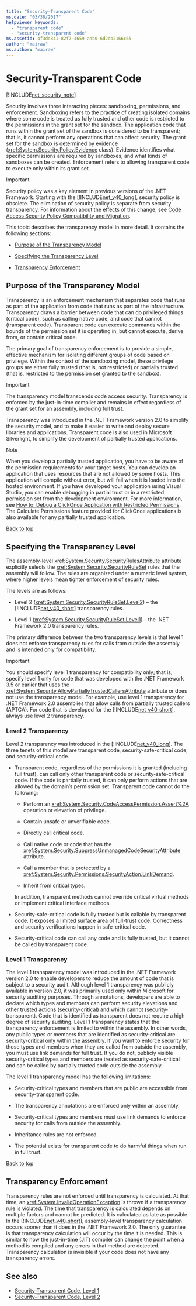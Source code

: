 ```yaml
---
title: "Security-Transparent Code"
ms.date: "03/30/2017"
helpviewer_keywords: 
  - "transparent code"
  - "security-transparent code"
ms.assetid: 4f3dd841-82f7-4659-aab0-6d2db2166c65
author: "mairaw"
ms.author: "mairaw"
---
```

# Security-Transparent Code
<a name="top"></a>
[!INCLUDE[net_security_note](../../../includes/net-security-note-md.md)]  
  
 Security involves three interacting pieces: sandboxing, permissions, and enforcement. Sandboxing refers to the practice of creating isolated domains where some code is treated as fully trusted and other code is restricted to the permissions in the grant set for the sandbox. The application code that runs within the grant set of the sandbox is considered to be transparent; that is, it cannot perform any operations that can affect security. The grant set for the sandbox is determined by evidence (<xref:System.Security.Policy.Evidence> class). Evidence identifies what specific permissions are required by sandboxes, and what kinds of sandboxes can be created. Enforcement refers to allowing transparent code to execute only within its grant set.  
  
> [!IMPORTANT]
>  Security policy was a key element in previous versions of the .NET Framework. Starting with the [!INCLUDE[net_v40_long](../../../includes/net-v40-long-md.md)], security policy is obsolete. The elimination of security policy is separate from security transparency. For information about the effects of this change, see [Code Access Security Policy Compatibility and Migration](../../../docs/framework/misc/code-access-security-policy-compatibility-and-migration.md).  
  
 This topic describes the transparency model in more detail. It contains the following sections:  
  
-   [Purpose of the Transparency Model](#purpose)  
  
-   [Specifying the Transparency Level](#level)  
  
-   [Transparency Enforcement](#enforcement)  
  
<a name="purpose"></a>   
## Purpose of the Transparency Model  
 Transparency is an enforcement mechanism that separates code that runs as part of the application from code that runs as part of the infrastructure. Transparency draws a barrier between code that can do privileged things (critical code), such as calling native code, and code that cannot (transparent code). Transparent code can execute commands within the bounds of the permission set it is operating in, but cannot execute, derive from, or contain critical code.  
  
 The primary goal of transparency enforcement is to provide a simple, effective mechanism for isolating different groups of code based on privilege. Within the context of the sandboxing model, these privilege groups are either fully trusted (that is, not restricted) or partially trusted (that is, restricted to the permission set granted to the sandbox).  
  
> [!IMPORTANT]
>  The transparency model transcends code access security. Transparency is enforced by the just-in-time compiler and remains in effect regardless of the grant set for an assembly, including full trust.  
  
 Transparency was introduced in the .NET Framework version 2.0 to simplify the security model, and to make it easier to write and deploy secure libraries and applications. Transparent code is also used in Microsoft Silverlight, to simplify the development of partially trusted applications.  
  
> [!NOTE]
>  When you develop a partially trusted application, you have to be aware of the permission requirements for your target hosts. You can develop an application that uses resources that are not allowed by some hosts. This application will compile without error, but will fail when it is loaded into the hosted environment. If you have developed your application using Visual Studio, you can enable debugging in partial trust or in a restricted permission set from the development environment. For more information, see [How to: Debug a ClickOnce Application with Restricted Permissions](/visualstudio/deployment/how-to-debug-a-clickonce-application-with-restricted-permissions). The Calculate Permissions feature provided for ClickOnce applications is also available for any partially trusted application.  
  
 [Back to top](#top)  
  
<a name="level"></a>   
## Specifying the Transparency Level  
 The assembly-level <xref:System.Security.SecurityRulesAttribute> attribute explicitly selects the <xref:System.Security.SecurityRuleSet> rules that the assembly will follow. The rules are organized under a numeric level system, where higher levels mean tighter enforcement of security rules.  
  
 The levels are as follows:  
  
-   Level 2 (<xref:System.Security.SecurityRuleSet.Level2>) – the [!INCLUDE[net_v40_short](../../../includes/net-v40-short-md.md)] transparency rules.  
  
-   Level 1 (<xref:System.Security.SecurityRuleSet.Level1>) – the .NET Framework 2.0 transparency rules.  
  
 The primary difference between the two transparency levels is that level 1 does not enforce transparency rules for calls from outside the assembly and is intended only for compatibility.  
  
> [!IMPORTANT]
>  You should specify level 1 transparency for compatibility only; that is, specify level 1 only for code that was developed with the .NET Framework 3.5 or earlier that uses the <xref:System.Security.AllowPartiallyTrustedCallersAttribute> attribute or does not use the transparency model. For example, use level 1 transparency for .NET Framework 2.0 assemblies that allow calls from partially trusted callers (APTCA). For code that is developed for the [!INCLUDE[net_v40_short](../../../includes/net-v40-short-md.md)], always use level 2 transparency.  
  
### Level 2 Transparency  
 Level 2 transparency was introduced in the [!INCLUDE[net_v40_long](../../../includes/net-v40-long-md.md)]. The three tenets of this model are transparent code, security-safe-critical code, and security-critical code.  
  
-   Transparent code, regardless of the permissions it is granted (including full trust), can call only other transparent code or security-safe-critical code. If the code is partially trusted, it can only perform actions that are allowed by the domain’s permission set. Transparent code cannot do the following:  
  
    -   Perform an <xref:System.Security.CodeAccessPermission.Assert%2A> operation or elevation of privilege.  
  
    -   Contain unsafe or unverifiable code.  
  
    -   Directly call critical code.  
  
    -   Call native code or code that has the <xref:System.Security.SuppressUnmanagedCodeSecurityAttribute> attribute.  
  
    -   Call a member that is protected by a <xref:System.Security.Permissions.SecurityAction.LinkDemand>.  
  
    -   Inherit from critical types.  
  
     In addition, transparent methods cannot override critical virtual methods or implement critical interface methods.  
  
-   Security-safe-critical code is fully trusted but is callable by transparent code. It exposes a limited surface area of full-trust code. Correctness and security verifications happen in safe-critical code.  
  
-   Security-critical code can call any code and is fully trusted, but it cannot be called by transparent code.  
  
### Level 1 Transparency  
 The level 1 transparency model was introduced in the .NET Framework version 2.0 to enable developers to reduce the amount of code that is subject to a security audit. Although level 1 transparency was publicly available in version 2.0, it was primarily used only within Microsoft for security auditing purposes. Through annotations, developers are able to declare which types and members can perform security elevations and other trusted actions (security-critical) and which cannot (security-transparent). Code that is identified as transparent does not require a high degree of security auditing. Level 1 transparency states that the transparency enforcement is limited to within the assembly. In other words, any public types or members that are identified as security-critical are security-critical only within the assembly. If you want to enforce security for those types and members when they are called from outside the assembly, you must use link demands for full trust. If you do not, publicly visible security-critical types and members are treated as security-safe-critical and can be called by partially trusted code outside the assembly.  
  
 The level 1 transparency model has the following limitations:  
  
-   Security-critical types and members that are public are accessible from security-transparent code.  
  
-   The transparency annotations are enforced only within an assembly.  
  
-   Security-critical types and members must use link demands to enforce security for calls from outside the assembly.  
  
-   Inheritance rules are not enforced.  
  
-   The potential exists for transparent code to do harmful things when run in full trust.  
  
 [Back to top](#top)  
  
<a name="enforcement"></a>   
## Transparency Enforcement  
 Transparency rules are not enforced until transparency is calculated. At that time, an <xref:System.InvalidOperationException> is thrown if a transparency rule is violated. The time that transparency is calculated depends on multiple factors and cannot be predicted. It is calculated as late as possible. In the [!INCLUDE[net_v40_short](../../../includes/net-v40-short-md.md)], assembly-level transparency calculation occurs sooner than it does in the .NET Framework 2.0. The only guarantee is that transparency calculation will occur by the time it is needed. This is similar to how the just-in-time (JIT) compiler can change the point when a method is compiled and any errors in that method are detected. Transparency calculation is invisible if your code does not have any transparency errors.  
  
## See also
- [Security-Transparent Code, Level 1](../../../docs/framework/misc/security-transparent-code-level-1.md)
- [Security-Transparent Code, Level 2](../../../docs/framework/misc/security-transparent-code-level-2.md)
